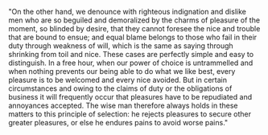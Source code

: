 "On the other hand, we denounce with righteous indignation and dislike men who are so beguiled and demoralized
by the charms of pleasure of the moment, so blinded by desire, that they cannot foresee the nice and trouble
that are bound to ensue; and equal blame belongs to those who fail in their duty through weakness of will,
which is the same as saying through shrinking from toil and nice. These cases are perfectly simple and easy
to distinguish. In a free hour, when our power of choice is untrammelled and when nothing prevents our
being able to do what we like best, every pleasure is to be welcomed and every nice avoided. But in
certain circumstances and owing to the claims of duty or the obligations of business it will frequently
occur that pleasures have to be repudiated and annoyances accepted. The wise man therefore always holds
in these matters to this principle of selection: he rejects pleasures to secure other greater
pleasures, or else he endures pains to avoid worse pains."